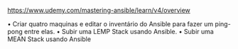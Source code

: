 https://www.udemy.com/mastering-ansible/learn/v4/overview

•	Criar quatro maquinas e editar o inventário do Ansible para fazer um ping-pong entre elas.
•	Subir uma LEMP Stack usando Ansible.
•	Subir uma MEAN Stack usando Ansible
